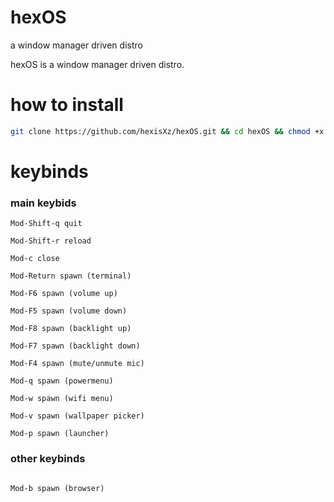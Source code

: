 # hexOS
a window manager driven distro

hexOS is a window manager driven distro.

# how to install

``` sh
git clone https://github.com/hexisXz/hexOS.git && cd hexOS && chmod +x install && ./install

```

# keybinds


### main keybids

```
Mod-Shift-q quit

Mod-Shift-r reload

Mod-c close

Mod-Return spawn (terminal)

Mod-F6 spawn (volume up)

Mod-F5 spawn (volume down)

Mod-F8 spawn (backlight up)

Mod-F7 spawn (backlight down)

Mod-F4 spawn (mute/unmute mic)

Mod-q spawn (powermenu)

Mod-w spawn (wifi menu)

Mod-v spawn (wallpaper picker)

Mod-p spawn (launcher)

```


### other keybinds

```

Mod-b spawn (browser)

```
